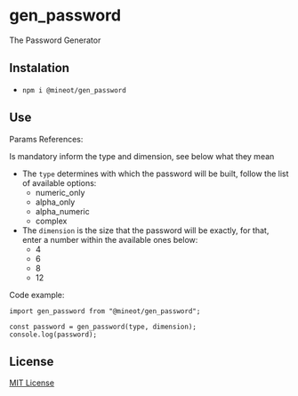 # gen_password

The Password Generator

## Instalation

- `npm i @mineot/gen_password`

## Use

Params References:

Is mandatory inform the type and dimension, see below what they mean

- The `type` determines with which the password will be built, follow the list of available options:
  - numeric_only
  - alpha_only
  - alpha_numeric
  - complex
- The `dimension` is the size that the password will be exactly, for that, enter a number within the available ones below:
  - 4
  - 6
  - 8
  - 12 

Code example:

```
import gen_password from "@mineot/gen_password";

const password = gen_password(type, dimension);
console.log(password);
```

## License

[MIT License](./LICENSE)
